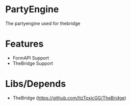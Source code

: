 # PartyEngine
The partyengine used for thebridge
# Features
- FormAPI Support
- TheBridge Support
# Libs/Depends
- TheBridge (https://github.com/ItzToxicGG/TheBridge)
